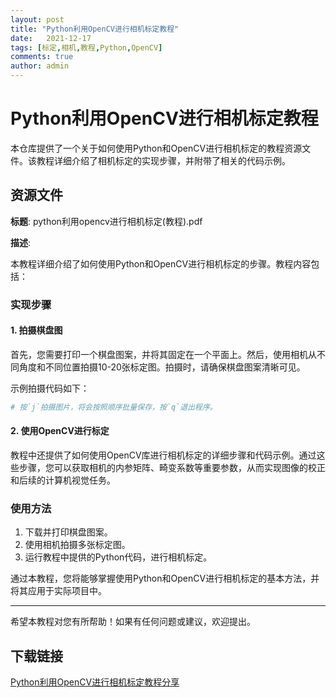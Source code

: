 ```yaml
---
layout: post
title: "Python利用OpenCV进行相机标定教程"
date:   2021-12-17
tags: [标定,相机,教程,Python,OpenCV]
comments: true
author: admin
---
```

# Python利用OpenCV进行相机标定教程

本仓库提供了一个关于如何使用Python和OpenCV进行相机标定的教程资源文件。该教程详细介绍了相机标定的实现步骤，并附带了相关的代码示例。

## 资源文件

**标题**: python利用opencv进行相机标定(教程).pdf

**描述**:

本教程详细介绍了如何使用Python和OpenCV进行相机标定的步骤。教程内容包括：

### 实现步骤

#### 1. 拍摄棋盘图

首先，您需要打印一个棋盘图案，并将其固定在一个平面上。然后，使用相机从不同角度和不同位置拍摄10-20张标定图。拍摄时，请确保棋盘图案清晰可见。

示例拍摄代码如下：

```python
# 按`j`拍摄图片，将会按照顺序批量保存，按`q`退出程序。
```

#### 2. 使用OpenCV进行标定

教程中还提供了如何使用OpenCV库进行相机标定的详细步骤和代码示例。通过这些步骤，您可以获取相机的内参矩阵、畸变系数等重要参数，从而实现图像的校正和后续的计算机视觉任务。

### 使用方法

1. 下载并打印棋盘图案。
2. 使用相机拍摄多张标定图。
3. 运行教程中提供的Python代码，进行相机标定。

通过本教程，您将能够掌握使用Python和OpenCV进行相机标定的基本方法，并将其应用于实际项目中。

---

希望本教程对您有所帮助！如果有任何问题或建议，欢迎提出。

## 下载链接

[Python利用OpenCV进行相机标定教程分享](https://pan.quark.cn/s/957dfd2ee926)